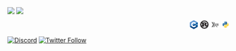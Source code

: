 <p>
  <img align="center" src="https://github-readme-stats.vercel.app/api?username=Qeenon&theme=dracula&show_icons=true&count_private=true&include_all_commits=true&hide_border=true">
  <img align="center" src="https://github-readme-stats.vercel.app/api/top-langs/?username=Qeenon&theme=dracula&layout=compact&hide_border=true">
</p>

<p align="right">
<code><img height="20" src="https://raw.githubusercontent.com/github/explore/80688e429a7d4ef2fca1e82350fe8e3517d3494d/topics/cpp/cpp.png"></code>
<code><img height="20" src="https://raw.githubusercontent.com/github/explore/80688e429a7d4ef2fca1e82350fe8e3517d3494d/topics/rust/rust.png"></code>
<code><img height="20" src="https://raw.githubusercontent.com/github/explore/80688e429a7d4ef2fca1e82350fe8e3517d3494d/topics/haskell/haskell.png"></code>
<code><img height="20" src="https://raw.githubusercontent.com/github/explore/80688e429a7d4ef2fca1e82350fe8e3517d3494d/topics/python/python.png"></code>
</p>

[![Discord](https://img.shields.io/discord/611822838831251466?label=Discord)](https://discord.gg/GdzjVvD)
[![Twitter Follow](https://img.shields.io/twitter/follow/Qeenon.svg?style=social)](https://twitter.com/Qeenon)
